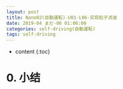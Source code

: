 ```yaml
---
layout: post
title: Nano02(自動運転)-U01-L06-实现粒子滤波
date: 2019-04 まだ-06 01:06:00
categories: self-driving(自動運転)
tags: self-driving
---
```

* content
{:toc}

# 0. 小结
